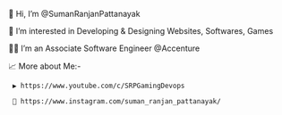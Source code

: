 👋 Hi, I’m @SumanRanjanPattanayak

👀 I’m interested in Developing & Designing Websites, Softwares, Games

👨‍💼 I’m an Associate Software Engineer @Accenture

📈 More about Me:-

     ▶️ https://www.youtube.com/c/SRPGamingDevops
   
     💌 https://www.instagram.com/suman_ranjan_pattanayak/
<!---
SumanRanjanPattanayak/SumanRanjanPattanayak is a ✨ special ✨ repository because its `README.md` (this file) appears on your GitHub profile.
You can click the Preview link to take a look at your changes.
--->
